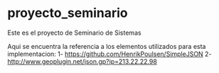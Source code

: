 # proyecto_seminario
Este es el proyecto de Seminario de Sistemas

Aqui se encuentra la referencia a los elementos utilizados para esta implementacion:
1- https://github.com/HenrikPoulsen/SimpleJSON
2- http://www.geoplugin.net/json.gp?ip=213.22.22.98
